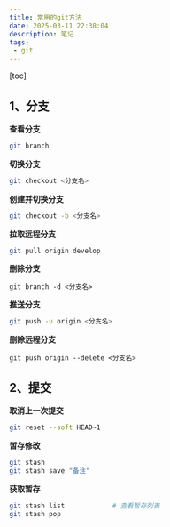 ```yaml
---
title: 常用的git方法
date: 2025-03-11 22:38:04
description: 笔记
tags:
 - git
---
```


[toc]

## 1、分支

**查看分支**

```bash
git branch
```

**切换分支**

```bash
git checkout <分支名>
```

**创建并切换分支**

```bash
git checkout -b <分支名>
```

**拉取远程分支**

```bash
git pull origin develop
```

**删除分支**

```
git branch -d <分支名>
```

**推送分支**

```bash
git push -u origin <分支名>
```

**删除远程分支**

```
git push origin --delete <分支名>
```

## 2、提交

**取消上一次提交**

```bash
git reset --soft HEAD~1
```

**暂存修改**

```bash
git stash
git stash save "备注"  
```

**获取暂存**

```bash
git stash list            # 查看暂存列表
git stash pop 
```

